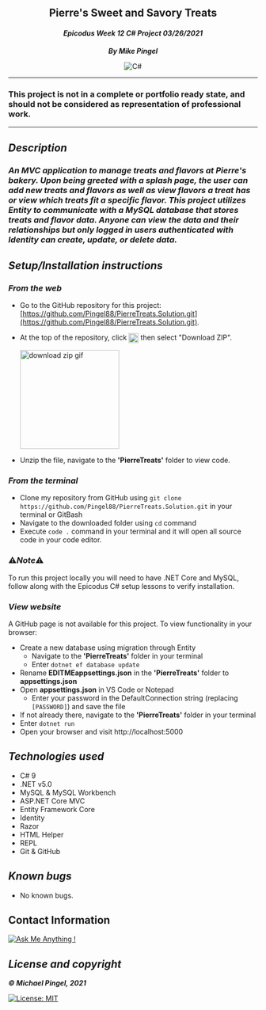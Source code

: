 ## <div align="center">Pierre's Sweet and Savory Treats</div>
#### <div align="center">*Epicodus Week 12 C# Project 03/26/2021* </div> 
***<p align="center">By Mike Pingel***</p>
<p align="center">
<img alt="C#" src="https://forthebadge.com/images/badges/made-with-c-sharp.svg"/>
</p>

___
### This project is not in a complete or portfolio ready state, and should not be considered as representation of professional work.
___
## *Description*    
### *An MVC application to manage treats and flavors at Pierre's bakery. Upon being greeted with a splash page, the user can add new treats and flavors as well as view flavors a treat has or view which treats fit a specific flavor. This project utilizes Entity to communicate with a MySQL database that stores treats and flavor data. Anyone can view the data and their relationships but only logged in users authenticated with Identity can create, update, or delete data.*

## *Setup/Installation instructions*
### *From the web*
* Go to the GitHub repository for this project: [https://github.com/Pingel88/PierreTreats.Solution.git](https://github.com/Pingel88/PierreTreats.Solution.git).
* At the top of the repository, click <img src="https://i.imgur.com/Ej9Dphm.png" alt="Code Button" height="20" align="center"> then select "Download ZIP".

  <img src="https://i.imgur.com/tZKvGne.gif" alt="download zip gif" height="200">
* Unzip the file, navigate to the **'PierreTreats'** folder to view code.
### *From the terminal*
* Clone my repository from GitHub using `git clone https://github.com/Pingel88/PierreTreats.Solution.git` in your terminal or GitBash
* Navigate to the downloaded folder using `cd` command
* Execute `code .` command in your terminal and it will open all source code in your code editor.

### ⚠️*Note*⚠️
To run this project locally you will need to have .NET Core and MySQL, follow along with the Epicodus C# setup lessons to verify installation.

###  *View website*
A GitHub page is not available for this project. To view functionality in your browser:
* Create a new database using migration through Entity
  * Navigate to the **'PierreTreats'** folder in your terminal
  * Enter `dotnet ef database update`
* Rename **EDITMEappsettings.json** in the **'PierreTreats'** folder to **appsettings.json**
* Open **appsettings.json** in VS Code or Notepad
  * Enter your password in the DefaultConnection string (replacing `[PASSWORD]`) and save the file
* If not already there, navigate to the **'PierreTreats'** folder in your terminal
* Enter `dotnet run`
* Open your browser and visit http://localhost:5000

## *Technologies used*
* C# 9
* .NET v5.0
* MySQL & MySQL Workbench
* <span>ASP.</span>NET Core MVC
* Entity Framework Core
* Identity
* Razor
* HTML Helper
* REPL
* Git & GitHub

## *Known bugs*
* No known bugs.

## Contact Information
[![Ask Me Anything !](https://img.shields.io/badge/Ask%20me-anything-1abc9c.svg)](mailto:mdpingel+github@gmail.com?subject=[GitHub]Epicodus%20Project%20-%20PierreTreats.Solution)

## *License and copyright*

***© Michael Pingel, 2021***

[![License: MIT](https://img.shields.io/badge/License-MIT-yellow.svg)](https://opensource.org/licenses/MIT)